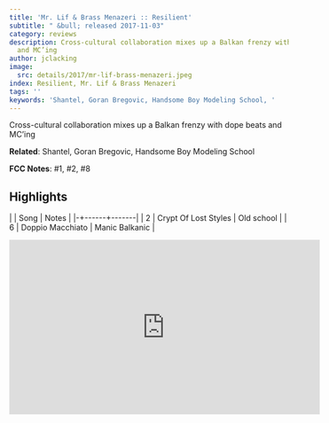 ```yaml
---
title: 'Mr. Lif & Brass Menazeri :: Resilient'
subtitle: " &bull; released 2017-11-03"
category: reviews
description: Cross-cultural collaboration mixes up a Balkan frenzy with dope beats
  and MC’ing
author: jclacking
image:
  src: details/2017/mr-lif-brass-menazeri.jpeg
index: Resilient, Mr. Lif & Brass Menazeri
tags: ''
keywords: 'Shantel, Goran Bregovic, Handsome Boy Modeling School, '
---
```

Cross-cultural collaboration mixes up a Balkan frenzy with dope beats and MC’ing<!--more-->

**Related**: Shantel, Goran Bregovic, Handsome Boy Modeling School

**FCC Notes**: #1, #2, #8

## Highlights

| | Song | Notes |
|-+------+-------|
| 2 | Crypt Of Lost Styles | Old school |
| 6 | Doppio Macchiato | Manic Balkanic |

<div class="tlo-detail-video"><iframe width="560" height="315" src="https://www.youtube.com/embed/4somdiFrWis" frameborder="0" allow="autoplay; encrypted-media" allowfullscreen></iframe></div>

